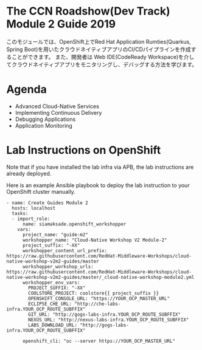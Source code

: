 The CCN Roadshow(Dev Track) Module 2 Guide 2019
===
このモジュールでは、OpenShift上でRed Hat Application Rumties(Quarkus, Spring Boot)を用いたクラウドネイティブアプリのCI/CDパイプラインを作成することができます。 また、開発者は Web IDE(CodeReady Workspace)を介してクラウドネイティブアプリをモニタリングし、デバッグする方法を学びます。

Agenda
===
* Advanced Cloud-Native Services
* Implementing Continuous Delivery
* Debugging Applications
* Application Monitoring

Lab Instructions on OpenShift
===

Note that if you have installed the lab infra via APB, the lab instructions are already deployed.

Here is an example Ansible playbook to deploy the lab instruction to your OpenShift cluster manually.

```
- name: Create Guides Module 2
  hosts: localhost
  tasks:
  - import_role:
      name: siamaksade.openshift_workshopper
    vars:
      project_name: "guide-m2"
      workshopper_name: "Cloud-Native Workshop V2 Module-2"
      project_suffix: "-XX"
      workshopper_content_url_prefix: https://raw.githubusercontent.com/RedHat-Middleware-Workshops/cloud-native-workshop-v2m2-guides/master
      workshopper_workshop_urls: https://raw.githubusercontent.com/RedHat-Middleware-Workshops/cloud-native-workshop-v2m2-guides/master/_cloud-native-workshop-module2.yml
      workshopper_env_vars:
        PROJECT_SUFFIX: "-XX"
        COOLSTORE_PROJECT: coolstore{{ project_suffix }}
        OPENSHIFT_CONSOLE_URL: "https://YOUR_OCP_MASTER_URL"
        ECLIPSE_CHE_URL: "http://che-labs-infra.YOUR_OCP_ROUTE_SUBFFIX"
        GIT_URL: "http://gogs-labs-infra.YOUR_OCP_ROUTE_SUBFFIX"
        NEXUS_URL: "http://nexus-labs-infra.YOUR_OCP_ROUTE_SUBFFIX"
        LABS_DOWNLOAD_URL: "http://gogs-labs-infra.YOUR_OCP_ROUTE_SUBFFIX"
         
      openshift_cli: "oc --server https://YOUR_OCP_MASTER_URL"
```
